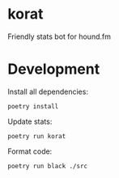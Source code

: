 # korat
Friendly stats bot for hound.fm

# Development

Install all dependencies:

```shell
poetry install
```

Update stats:

```shell
poetry run korat
```

Format code:

```shell
poetry run black ./src
```

